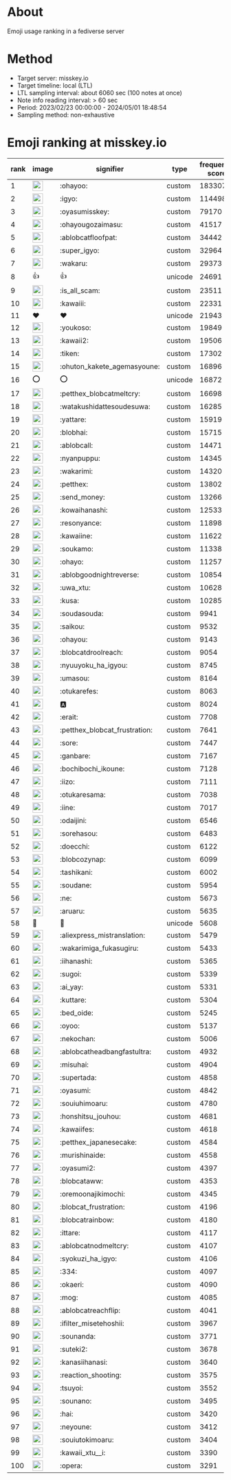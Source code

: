 # About
Emoji usage ranking in a fediverse server

# Method
- Target server: misskey.io
- Target timeline: local (LTL)
- LTL sampling interval: about 6060 sec (100 notes at once)
- Note info reading interval: > 60 sec
- Period: 2023/02/23 00:00:00 - 2024/05/01 18:48:54 
- Sampling method: non-exhaustive

# Emoji ranking at misskey.io

|rank|image|signifier|type|frequency score|
|----|----|----|----|----|
|1|<img height="24" src="https://misskey.io/emoji/ohayoo.webp">|:ohayoo:|custom|183307|
|2|<img height="24" src="https://misskey.io/emoji/igyo.webp">|:igyo:|custom|114498|
|3|<img height="24" src="https://misskey.io/emoji/oyasumisskey.webp">|:oyasumisskey:|custom|79170|
|4|<img height="24" src="https://misskey.io/emoji/ohayougozaimasu.webp">|:ohayougozaimasu:|custom|41517|
|5|<img height="24" src="https://misskey.io/emoji/ablobcatfloofpat.webp">|:ablobcatfloofpat:|custom|34442|
|6|<img height="24" src="https://misskey.io/emoji/super_igyo.webp">|:super_igyo:|custom|32964|
|7|<img height="24" src="https://misskey.io/emoji/wakaru.webp">|:wakaru:|custom|29373|
|8|👍|👍|unicode|24691|
|9|<img height="24" src="https://misskey.io/emoji/is_all_scam.webp">|:is_all_scam:|custom|23511|
|10|<img height="24" src="https://misskey.io/emoji/kawaiii.webp">|:kawaiii:|custom|22331|
|11|❤|❤|unicode|21943|
|12|<img height="24" src="https://misskey.io/emoji/youkoso.webp">|:youkoso:|custom|19849|
|13|<img height="24" src="https://misskey.io/emoji/kawaii2.webp">|:kawaii2:|custom|19506|
|14|<img height="24" src="https://misskey.io/emoji/tiken.webp">|:tiken:|custom|17302|
|15|<img height="24" src="https://misskey.io/emoji/ohuton_kakete_agemasyoune.webp">|:ohuton_kakete_agemasyoune:|custom|16896|
|16|⭕|⭕|unicode|16872|
|17|<img height="24" src="https://misskey.io/emoji/petthex_blobcatmeltcry.webp">|:petthex_blobcatmeltcry:|custom|16698|
|18|<img height="24" src="https://misskey.io/emoji/watakushidattesoudesuwa.webp">|:watakushidattesoudesuwa:|custom|16285|
|19|<img height="24" src="https://misskey.io/emoji/yattare.webp">|:yattare:|custom|15919|
|20|<img height="24" src="https://misskey.io/emoji/blobhai.webp">|:blobhai:|custom|15715|
|21|<img height="24" src="https://misskey.io/emoji/ablobcall.webp">|:ablobcall:|custom|14471|
|22|<img height="24" src="https://misskey.io/emoji/nyanpuppu.webp">|:nyanpuppu:|custom|14345|
|23|<img height="24" src="https://misskey.io/emoji/wakarimi.webp">|:wakarimi:|custom|14320|
|24|<img height="24" src="https://misskey.io/emoji/petthex.webp">|:petthex:|custom|13802|
|25|<img height="24" src="https://misskey.io/emoji/send_money.webp">|:send_money:|custom|13266|
|26|<img height="24" src="https://misskey.io/emoji/kowaihanashi.webp">|:kowaihanashi:|custom|12533|
|27|<img height="24" src="https://misskey.io/emoji/resonyance.webp">|:resonyance:|custom|11898|
|28|<img height="24" src="https://misskey.io/emoji/kawaiine.webp">|:kawaiine:|custom|11622|
|29|<img height="24" src="https://misskey.io/emoji/soukamo.webp">|:soukamo:|custom|11338|
|30|<img height="24" src="https://misskey.io/emoji/ohayo.webp">|:ohayo:|custom|11257|
|31|<img height="24" src="https://misskey.io/emoji/ablobgoodnightreverse.webp">|:ablobgoodnightreverse:|custom|10854|
|32|<img height="24" src="https://misskey.io/emoji/uwa_xtu.webp">|:uwa_xtu:|custom|10628|
|33|<img height="24" src="https://misskey.io/emoji/kusa.webp">|:kusa:|custom|10285|
|34|<img height="24" src="https://misskey.io/emoji/soudasouda.webp">|:soudasouda:|custom|9941|
|35|<img height="24" src="https://misskey.io/emoji/saikou.webp">|:saikou:|custom|9532|
|36|<img height="24" src="https://misskey.io/emoji/ohayou.webp">|:ohayou:|custom|9143|
|37|<img height="24" src="https://misskey.io/emoji/blobcatdroolreach.webp">|:blobcatdroolreach:|custom|9054|
|38|<img height="24" src="https://misskey.io/emoji/nyuuyoku_ha_igyou.webp">|:nyuuyoku_ha_igyou:|custom|8745|
|39|<img height="24" src="https://misskey.io/emoji/umasou.webp">|:umasou:|custom|8164|
|40|<img height="24" src="https://misskey.io/emoji/otukarefes.webp">|:otukarefes:|custom|8063|
|41|<img height="24" src="https://misskey.io/emoji/a.webp">|:a:|custom|8024|
|42|<img height="24" src="https://misskey.io/emoji/erait.webp">|:erait:|custom|7708|
|43|<img height="24" src="https://misskey.io/emoji/petthex_blobcat_frustration.webp">|:petthex_blobcat_frustration:|custom|7641|
|44|<img height="24" src="https://misskey.io/emoji/sore.webp">|:sore:|custom|7447|
|45|<img height="24" src="https://misskey.io/emoji/ganbare.webp">|:ganbare:|custom|7167|
|46|<img height="24" src="https://misskey.io/emoji/bochibochi_ikoune.webp">|:bochibochi_ikoune:|custom|7128|
|47|<img height="24" src="https://misskey.io/emoji/iizo.webp">|:iizo:|custom|7111|
|48|<img height="24" src="https://misskey.io/emoji/otukaresama.webp">|:otukaresama:|custom|7038|
|49|<img height="24" src="https://misskey.io/emoji/iine.webp">|:iine:|custom|7017|
|50|<img height="24" src="https://misskey.io/emoji/odaijini.webp">|:odaijini:|custom|6546|
|51|<img height="24" src="https://misskey.io/emoji/sorehasou.webp">|:sorehasou:|custom|6483|
|52|<img height="24" src="https://misskey.io/emoji/doecchi.webp">|:doecchi:|custom|6122|
|53|<img height="24" src="https://misskey.io/emoji/blobcozynap.webp">|:blobcozynap:|custom|6099|
|54|<img height="24" src="https://misskey.io/emoji/tashikani.webp">|:tashikani:|custom|6002|
|55|<img height="24" src="https://misskey.io/emoji/soudane.webp">|:soudane:|custom|5954|
|56|<img height="24" src="https://misskey.io/emoji/ne.webp">|:ne:|custom|5673|
|57|<img height="24" src="https://misskey.io/emoji/aruaru.webp">|:aruaru:|custom|5635|
|58|🎉|🎉|unicode|5608|
|59|<img height="24" src="https://misskey.io/emoji/aliexpress_mistranslation.webp">|:aliexpress_mistranslation:|custom|5479|
|60|<img height="24" src="https://misskey.io/emoji/wakarimiga_fukasugiru.webp">|:wakarimiga_fukasugiru:|custom|5433|
|61|<img height="24" src="https://misskey.io/emoji/iihanashi.webp">|:iihanashi:|custom|5365|
|62|<img height="24" src="https://misskey.io/emoji/sugoi.webp">|:sugoi:|custom|5339|
|63|<img height="24" src="https://misskey.io/emoji/ai_yay.webp">|:ai_yay:|custom|5331|
|64|<img height="24" src="https://misskey.io/emoji/kuttare.webp">|:kuttare:|custom|5304|
|65|<img height="24" src="https://misskey.io/emoji/bed_oide.webp">|:bed_oide:|custom|5245|
|66|<img height="24" src="https://misskey.io/emoji/oyoo.webp">|:oyoo:|custom|5137|
|67|<img height="24" src="https://misskey.io/emoji/nekochan.webp">|:nekochan:|custom|5006|
|68|<img height="24" src="https://misskey.io/emoji/ablobcatheadbangfastultra.webp">|:ablobcatheadbangfastultra:|custom|4932|
|69|<img height="24" src="https://misskey.io/emoji/misuhai.webp">|:misuhai:|custom|4904|
|70|<img height="24" src="https://misskey.io/emoji/supertada.webp">|:supertada:|custom|4858|
|71|<img height="24" src="https://misskey.io/emoji/oyasumi.webp">|:oyasumi:|custom|4842|
|72|<img height="24" src="https://misskey.io/emoji/souiuhimoaru.webp">|:souiuhimoaru:|custom|4780|
|73|<img height="24" src="https://misskey.io/emoji/honshitsu_jouhou.webp">|:honshitsu_jouhou:|custom|4681|
|74|<img height="24" src="https://misskey.io/emoji/kawaiifes.webp">|:kawaiifes:|custom|4618|
|75|<img height="24" src="https://misskey.io/emoji/petthex_japanesecake.webp">|:petthex_japanesecake:|custom|4584|
|76|<img height="24" src="https://misskey.io/emoji/murishinaide.webp">|:murishinaide:|custom|4558|
|77|<img height="24" src="https://misskey.io/emoji/oyasumi2.webp">|:oyasumi2:|custom|4397|
|78|<img height="24" src="https://misskey.io/emoji/blobcataww.webp">|:blobcataww:|custom|4353|
|79|<img height="24" src="https://misskey.io/emoji/oremoonajikimochi.webp">|:oremoonajikimochi:|custom|4345|
|80|<img height="24" src="https://misskey.io/emoji/blobcat_frustration.webp">|:blobcat_frustration:|custom|4196|
|81|<img height="24" src="https://misskey.io/emoji/blobcatrainbow.webp">|:blobcatrainbow:|custom|4180|
|82|<img height="24" src="https://misskey.io/emoji/ittare.webp">|:ittare:|custom|4117|
|83|<img height="24" src="https://misskey.io/emoji/ablobcatnodmeltcry.webp">|:ablobcatnodmeltcry:|custom|4107|
|84|<img height="24" src="https://misskey.io/emoji/syokuzi_ha_igyo.webp">|:syokuzi_ha_igyo:|custom|4106|
|85|<img height="24" src="https://misskey.io/emoji/334.webp">|:334:|custom|4097|
|86|<img height="24" src="https://misskey.io/emoji/okaeri.webp">|:okaeri:|custom|4090|
|87|<img height="24" src="https://misskey.io/emoji/mog.webp">|:mog:|custom|4085|
|88|<img height="24" src="https://misskey.io/emoji/ablobcatreachflip.webp">|:ablobcatreachflip:|custom|4041|
|89|<img height="24" src="https://misskey.io/emoji/ifilter_misetehoshii.webp">|:ifilter_misetehoshii:|custom|3967|
|90|<img height="24" src="https://misskey.io/emoji/sounanda.webp">|:sounanda:|custom|3771|
|91|<img height="24" src="https://misskey.io/emoji/suteki2.webp">|:suteki2:|custom|3678|
|92|<img height="24" src="https://misskey.io/emoji/kanasiihanasi.webp">|:kanasiihanasi:|custom|3640|
|93|<img height="24" src="https://misskey.io/emoji/reaction_shooting.webp">|:reaction_shooting:|custom|3575|
|94|<img height="24" src="https://misskey.io/emoji/tsuyoi.webp">|:tsuyoi:|custom|3552|
|95|<img height="24" src="https://misskey.io/emoji/sounano.webp">|:sounano:|custom|3495|
|96|<img height="24" src="https://misskey.io/emoji/hai.webp">|:hai:|custom|3420|
|97|<img height="24" src="https://misskey.io/emoji/neyoune.webp">|:neyoune:|custom|3412|
|98|<img height="24" src="https://misskey.io/emoji/souiutokimoaru.webp">|:souiutokimoaru:|custom|3404|
|99|<img height="24" src="https://misskey.io/emoji/kawaii_xtu__i.webp">|:kawaii_xtu__i:|custom|3390|
|100|<img height="24" src="https://misskey.io/emoji/opera.webp">|:opera:|custom|3291|
